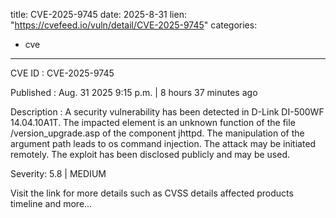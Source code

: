  
title: CVE-2025-9745
date: 2025-8-31
lien: "https://cvefeed.io/vuln/detail/CVE-2025-9745"
categories:
  - cve
---

CVE ID : CVE-2025-9745

Published :  Aug. 31
2025
9:15 p.m. | 8 hours
37 minutes ago

Description : A security vulnerability has been detected in D-Link DI-500WF 14.04.10A1T. The impacted element is an unknown function of the file /version_upgrade.asp of the component jhttpd. The manipulation of the argument path leads to os command injection. The attack may be initiated remotely. The exploit has been disclosed publicly and may be used.

Severity: 5.8 | MEDIUM

Visit the link for more details
such as CVSS details
affected products
timeline
and more...
